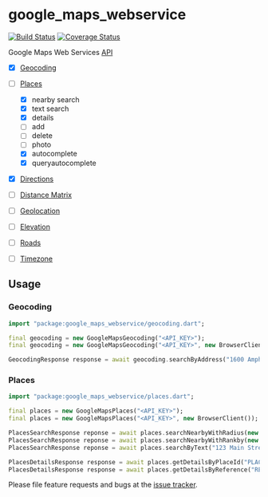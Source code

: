 # google_maps_webservice

[![Build Status](https://travis-ci.org/lejard-h/google_maps_webservice.svg?branch=master)](https://travis-ci.org/lejard-h/google_maps_webservice)
[![Coverage Status](https://coveralls.io/repos/github/lejard-h/google_maps_webservice/badge.svg?branch=master)](https://coveralls.io/github/lejard-h/google_maps_webservice?branch=master)

Google Maps Web Services [API](https://developers.google.com/maps/web-services)

- [x] [Geocoding](https://developers.google.com/maps/documentation/geocoding/start)
- [ ] [Places](https://developers.google.com/places/web-service/)
    - [x] nearby search
    - [x] text search
    - [x] details
    - [ ] add
    - [ ] delete
    - [ ] photo
    - [x] autocomplete
    - [x] queryautocomplete
- [x] [Directions](https://developers.google.com/maps/documentation/directions/)
- [ ] [Distance Matrix](https://developers.google.com/maps/documentation/distance-matrix/)
- [ ] [Geolocation](https://developers.google.com/maps/documentation/geolocation/intro)
- [ ] [Elevation](https://developers.google.com/maps/documentation/elevation/start)
- [ ] [Roads](https://developers.google.com/maps/documentation/roads/intro)
- [ ] [Timezone](https://developers.google.com/maps/documentation/timezone/start)


## Usage

### Geocoding

```dart
import "package:google_maps_webservice/geocoding.dart";

final geocoding = new GoogleMapsGeocoding("<API_KEY>");
final geocoding = new GoogleMapsGeocoding("<API_KEY>", new BrowserClient());

GeocodingResponse response = await geocoding.searchByAddress("1600 Amphitheatre Parkway, Mountain View, CA");
```

### Places

```dart
import "package:google_maps_webservice/places.dart";

final places = new GoogleMapsPlaces("<API_KEY>");
final places = new GoogleMapsPlaces("<API_KEY>", new BrowserClient());

PlacesSearchResponse reponse = await places.searchNearbyWithRadius(new Location(31.0424, 42.421), 500);
PlacesSearchResponse reponse = await places.searchNearbyWithRankby(new Location(31.0424, 42.421), "distance");
PlacesSearchResponse reponse = await places.searchByText("123 Main Street");

PlacesDetailsResponse response = await places.getDetailsByPlaceId("PLACE_ID");
PlacesDetailsResponse response = await places.getDetailsByReference("REF");
```

Please file feature requests and bugs at the [issue tracker][tracker].

[tracker]: https://github.com/lejard-h/google_maps_webservice/issues/new
